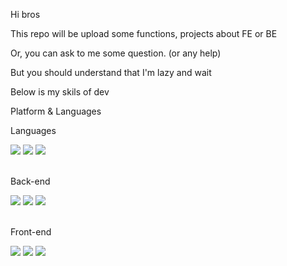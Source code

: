 Hi bros

This repo will be upload some functions, projects about FE or BE

Or, you can ask to me some question. (or any help)

But you should understand that I'm lazy and wait

Below is my skils of dev

Platform & Languages

Languages
<div>
    <img src="https://img.shields.io/badge/JavaScript-FFFFFF?style=round-square&logo=JavaScript&logoColor=F7DF1E&labelColor=black"/>
    <img src="https://img.shields.io/badge/TypeScript-FFFFFF?style=round-square&logo=TypeScript&logoColor=3178C6&labelColor=black"/>
    <img src="https://img.shields.io/badge/Dart-FFFFFF?style=round-square&logo=Dart&logoColor=0175C2&labelColor=black"/>
</div><br />

Back-end
<div>
    <img src="https://img.shields.io/badge/Node.js-FFFFFF?style=round-square&logo=Node.js&logoColor=339933&labelColor=black"/>
    <img src="https://img.shields.io/badge/Express-FFFFFF?style=round-square&logo=Express&logoColor=FFFFFF&labelColor=black"/>
    <img src="https://img.shields.io/badge/Koa-FFFFFF?style=round-square&logo=Koa&logoColor=FFFFFF&labelColor=black"/>
</div><br />

Front-end
<div>
    <img src="https://img.shields.io/badge/React-FFFFFF?style=round-square&logo=React&logoColor=61DAFB&labelColor=black"/>
    <img src="https://img.shields.io/badge/Vue.js-FFFFFF?style=round-square&logo=Vue.js&logoColor=4FC08D&labelColor=black"/>
    <img src="https://img.shields.io/badge/Flutter-FFFFFF?style=round-square&logo=Flutter&logoColor=02569B&labelColor=black"/>
</div><br />
